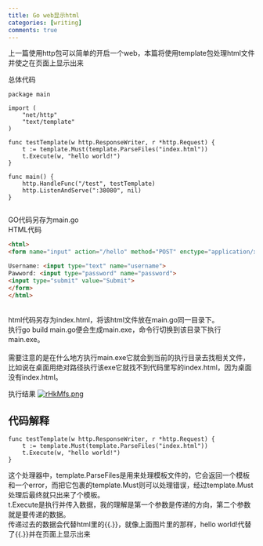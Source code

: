 ```yaml
---
title: Go web显示html
categories: [writing]
comments: true
---
```


上一篇使用http包可以简单的开启一个web，本篇将使用template包处理html文件并使之在页面上显示出来<br>

总体代码<br>
```golang
package main

import (
	"net/http"
	"text/template"
)

func testTemplate(w http.ResponseWriter, r *http.Request) {
	t := template.Must(template.ParseFiles("index.html"))
	t.Execute(w, "hello world!")
}

func main() {
	http.HandleFunc("/test", testTemplate)
	http.ListenAndServe(":38080", nil)
}
    
```
GO代码另存为main.go
<br>
HTML代码<br>

```html
<html>
<form name="input" action="/hello" method="POST" enctype="application/x-www-form-urlencoded">

Username: <input type="text" name="username">
Pawword: <input type="password" name="password">
<input type="submit" value="Submit">
</form>
</html>
```
<br>
html代码另存为index.html，将该html文件放在main.go同一目录下。<br>
执行go build main.go便会生成main.exe，命令行切换到该目录下执行main.exe。<br><br>
需要注意的是在什么地方执行main.exe它就会到当前的执行目录去找相关文件，比如说在桌面用绝对路径执行该exe它就找不到代码里写的index.html，因为桌面没有index.html。
<br>

执行结果
<a href="https://imgchr.com/i/rHkMfs"><img src="https://s3.ax1x.com/2020/12/29/rHkMfs.png" alt="rHkMfs.png" border="0" /></a>

## 代码解释

```golang
func testTemplate(w http.ResponseWriter, r *http.Request) {
	t := template.Must(template.ParseFiles("index.html"))
	t.Execute(w, "hello world!")
} 
```
这个处理器中，template.ParseFiles是用来处理模板文件的，它会返回一个模板和一个error，而把它包裹的template.Must则可以处理错误，经过template.Must处理后最终就只出来了个模板。<br>
t.Execute是执行并传入数据，我的理解是第一个参数是传递的方向，第二个参数就是要传递的数据。<br>
传递过去的数据会代替html里的{{.}}，就像上面图片里的那样，hello world!代替了{{.}}并在页面上显示出来


